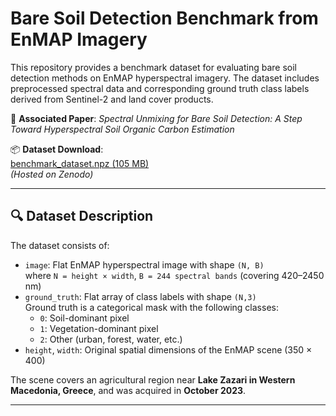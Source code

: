 # Bare Soil Detection Benchmark from EnMAP Imagery

This repository provides a benchmark dataset for evaluating bare soil detection methods on EnMAP hyperspectral imagery. The dataset includes preprocessed spectral data and corresponding ground truth class labels derived from Sentinel-2 and land cover products.

📄 **Associated Paper**: _Spectral Unmixing for Bare Soil Detection: A Step Toward Hyperspectral Soil Organic Carbon Estimation_

📦 **Dataset Download**:  
[benchmark_dataset.npz (105 MB)](https://zenodo.org/record/XXXXXXX/files/benchmark_dataset.npz)  
*(Hosted on Zenodo)*

---

## 🔍 Dataset Description

The dataset consists of:

- `image`: Flat EnMAP hyperspectral image with shape `(N, B)`  
  where `N = height × width`, `B = 244 spectral bands` (covering 420–2450 nm)
- `ground_truth`: Flat array of class labels with shape `(N,3)`  
  Ground truth is a categorical mask with the following classes:
  - `0`: Soil-dominant pixel  
  - `1`: Vegetation-dominant pixel  
  - `2`: Other (urban, forest, water, etc.)
- `height`, `width`: Original spatial dimensions of the EnMAP scene (350 × 400)

The scene covers an agricultural region near **Lake Zazari in Western Macedonia, Greece**, and was acquired in **October 2023**.

---
